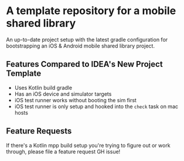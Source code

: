 # A template repository for a mobile shared library

An up-to-date project setup with the latest gradle configuration for bootstrapping an iOS & Android mobile shared library project.

## Features Compared to IDEA's New Project Template

- Uses Kotlin build gradle
- Has an iOS device and simulator targets
- iOS test runner works without booting the sim first
- iOS test runner is only setup and hooked into the `check` task on mac hosts

## Feature Requests

If there's a Kotlin mpp build setup you're trying to figure out or work through, please file a feature request GH issue!
